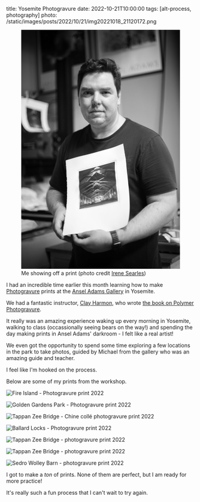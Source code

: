 title: Yosemite Photogravure
date: 2022-10-21T10:00:00
tags: [alt-process, photography]
photo: /static/images/posts/2022/10/21/img20221018_21120172.png

<figure>
  <img src="/static/images/posts/2022/10/21/DTP-Workshop-26.jpg" />
  <figcaption>
      Me showing off a print (photo credit <a href="https://www.instagram.com/irenesearlesphotography/?hl=en">Irene Searles</a>)
  </figcaption>
</figure>

I had an incredible time earlier this month learning how to make
[Photogravure](https://en.wikipedia.org/wiki/Photogravure) prints at the [Ansel Adams Gallery](https://www.anseladams.com) in Yosemite.

We had a fantastic instructor, [Clay Harmon](https://www.clayharmon.com/images), who wrote [the book on Polymer Photogravure](https://www.amazon.com/Polymer-Photogravure-Step-Step-Highlighting/dp/0815366043).

It really was an amazing experience waking up every morning in Yosemite, walking to class (occassionally seeing bears on the way!) and spending the day making prints in Ansel Adams' darkroom - I felt like a real artist!

We even got the opportunity to spend some time exploring a few locations in the park to take photos, guided by Michael from the gallery who was an amazing guide and teacher.

I feel like I'm hooked on the process.

Below are some of my prints from the workshop.

![Fire Island - Photogravure print 2022](/static/images/posts/2022/10/21/img20221018_21120172.png)

![Golden Gardens Park - Photogravure print 2022](/static/images/posts/2022/10/21/img20221018_21124247.png)

![Tappan Zee Bridge - Chine collé photogravure print 2022](/static/images/posts/2022/10/21/img20221018_21131826.png)

![Ballard Locks - Photogravure print 2022](/static/images/posts/2022/10/21/img20221018_21135325.png)

![Tappan Zee Bridge - photogravure print 2022](/static/images/posts/2022/10/21/img20221018_21142630.png)

![Tappan Zee Bridge - photogravure print 2022](/static/images/posts/2022/10/21/img20221018_21150375.png)

![Sedro Wolley Barn - photogravure print 2022](/static/images/posts/2022/10/21/img20221018_21170082.png)

I got to make a _ton_ of prints. None of them are perfect, but I am ready for more practice!

It's really such a fun process that I can't wait to try again.
